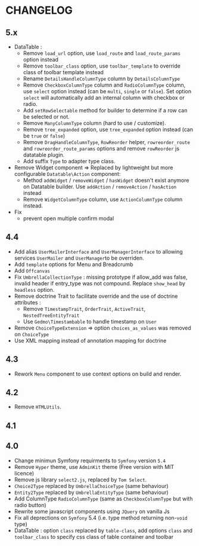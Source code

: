 CHANGELOG
=========

5.x
---
 * DataTable :
   * Remove `load_url` option, use `load_route` and `load_route_params` option instead
   * Remove `toolbar_class` option, use `toolbar_template` to override class of toolbar template instead
   * Rename `DetailsHandleColumnType` column  by `DetailsColumnType`
   * Remove `CheckboxColumnType` column and `RadioColumnType` column, use `select` option instead (can be `multi`, `single` or `false`). Set option `select` will automatically add an internal column with checkbox or radio. 
   * Add `setRowSelectable` method for builder to determine if a row can be selected or not.
   * Remove `ManyColumnType` column (hard to use / customize).
   * Remove `tree_expanded` option, use `tree_expanded` option instead (can be `true` or `false`)
   * Remove `DragHandleColumnType`, `RowReorder` helper, `rowreorder_route` and `rowreorder_route_params` options and remove `rowReorder` js datatable plugin.
   * Add suffix `Type` to adapter type class.
 * Remove Widget component => Replaced by lightweight but more configurable `Datatable\Action` component:
   * Method `addWidget` / `removeWidget` / `hasWidget` doesn't exist anymore on Datatable builder. Use `addAction` /  `removeAction` / `hasAction` instead
   * Remove `WidgetColumnType` column, use `ActionColumnType` column instead.
 * Fix 
   * prevent open multiple confirm modal
   
4.4
---
 * Add alias `UserMailerInterface` and `UserManagerInterface`  to allowing services `UserMailer` and `UserManager`to be overriden.
 * Add `template` options for Menu and Breadcrumb
 * Add `Offcanvas`
 * Fix `UmbrellaCollectionType` : missing prototype if allow_add was false, invalid header if entry_type was not compound. Replace `show_head` by `headless` option.
 * Remove doctrine Trait to facilitate override and the use of doctrine attributes :
   * Remove `TimestampTrait`, `OrderTrait`, `ActiveTrait`, `NestedTreeEntityTrait`
   * Use `Gedmo\Timestambable` to handle timestamp on `User`
 * Remove `ChoiceTypeExtension` => option `choices_as_values` was removed on `ChoiceType`
 * Use XML mapping instead of annotation mapping for doctrine

4.3
---
* Rework `Menu` component to use context options on build and render.

4.2
---
* Remove `HTMLUtils`.

4.1
---

4.0
---

* Change minimun Symfony requirments to `Symfony` version `5.4`
* Remove `Hyper` theme, use `AdminKit` theme (Free version with MIT licence)
* Remove js library `select2.js`, replaced by `Tom Select`.
* `Choice2Type` replaced by `UmbrellaChoiceType` (same behaviour)
* `Entity2Type` replaced by `UmbrellaEntityType` (same behaviour)
* Add ColumnType `RadioColumnType` (same as `CheckboxColumnType` but with radio button)
* Rewrite some javascript components using `JQuery` on vanilla Js
* Fix all deprections on `Symfony` 5.4 (i.e. type method returning non-`void` type)
* DataTable : option `class` replaced by `table-class`, add options `class` and `toolbar_class` to specify css class of table container and toolbar

